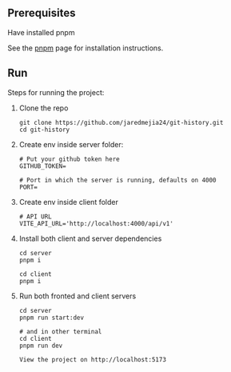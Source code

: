 ## Prerequisites

Have installed pnpm

See the [pnpm](https://pnpm.io/installation) page for installation instructions.

## Run

Steps for running the project:

1.  Clone the repo

        git clone https://github.com/jaredmejia24/git-history.git
        cd git-history

2.  Create env inside server folder:

        # Put your github token here
        GITHUB_TOKEN=

        # Port in which the server is running, defaults on 4000
        PORT=

3.  Create env inside client folder

        # API URL
        VITE_API_URL='http://localhost:4000/api/v1'

3.  Install both client and server dependencies

        cd server
        pnpm i

        cd client
        pnpm i

4.  Run both fronted and client servers

        cd server
        pnpm run start:dev

        # and in other terminal
        cd client
        pnpm run dev

        View the project on http://localhost:5173
